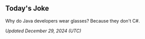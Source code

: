 ## Today's Joke
Why do Java developers wear glasses? Because they don't C#.

*Updated December 29, 2024 (UTC)*
